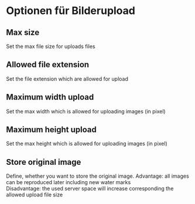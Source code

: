# Optionen für Bilderupload

## Max size

Set the max file size for uploads files

## Allowed file extension

Set the file extension which are allowed for upload

## Maximum width upload

Set the max width which is allowed for uploading images \(in pixel\)

## Maximum height upload

Set the max height which is allowed for uploading images \(in pixel\)

## Store original image

Define, whether you want to store the original image. Advantage: all images can be reproduced later including new water marks  
Disadvantage: the used server space will increase corresponding the allowed upload file size

